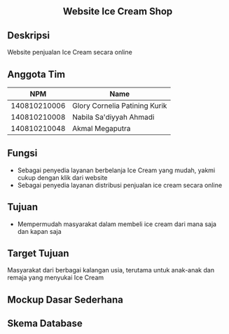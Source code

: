 <p align="center">
  <h2 align="center">
    Website Ice Cream Shop
  </h2>
</p>

## Deskripsi

Website penjualan Ice Cream secara online


## Anggota Tim
| NPM           | Name                             |
| ------------- |----------------------------------|
| 140810210006  | Glory Cornelia Patining Kurik    |
| 140810210008  | Nabila Sa'diyyah Ahmadi          |
| 140810210048  | Akmal Megaputra                  |

## Fungsi
- Sebagai penyedia layanan berbelanja Ice Cream yang mudah, yakmi cukup dengan klik dari website
- Sebagai penyedia layanan distribusi penjualan ice cream secara online

## Tujuan
- Mempermudah masyarakat dalam membeli ice cream dari mana saja dan kapan saja

## Target Tujuan
Masyarakat dari berbagai kalangan usia, terutama untuk anak-anak dan remaja yang menyukai Ice Cream

## Mockup Dasar Sederhana

## Skema Database
